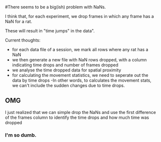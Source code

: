 #There seems to be a big(ish) problem with NaNs.

I think that, for each experiment, we drop frames in which any frame has a NaN for a rat.

These will result in "time jumps" in the data".

Current thoughts:
- for each data file of a session, we mark all rows where any rat has a NaN
- we then generate a new file with NaN rows dropped, with a column indicating time drops and number of frames dropped
- we analyse the time dropped data for spatial proximity
- for calculating the movement statistics, we need to seperate out the data by time drops
-In other words, to calculates the movement stats, we can't include the sudden changes due to time drops. 

## OMG

I just realized that we can simple drop the NaNs and use the first difference of the frames column to identify the time drops and how much time was dropped

### I'm so dumb.
